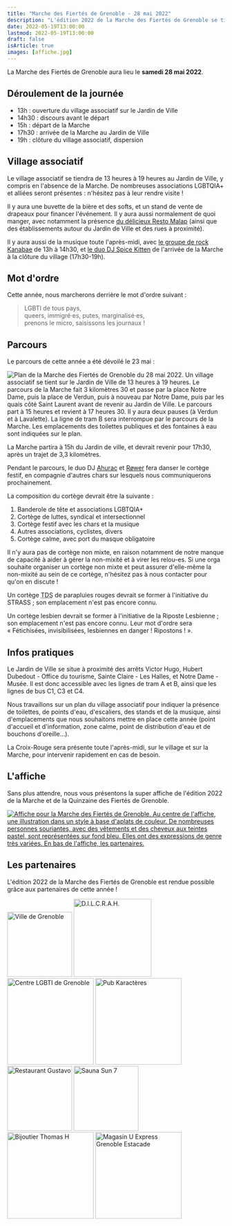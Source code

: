 ```yaml
---
title: "Marche des Fiertés de Grenoble - 28 mai 2022"
description: "L'édition 2022 de la Marche des Fiertés de Grenoble se tiendra le samedi 28 mai au départ du Jardin de Ville, où se tiendra un village associatif toute l'après-midi."
date: 2022-05-19T13:00:00
lastmod: 2022-05-19T13:00:00
draft: false
isArticle: true
images: [affiche.jpg]
---
```


La Marche des Fiertés de Grenoble aura lieu le **<time datetime="2022-05-28">samedi 28 mai 2022</time>**.

## Déroulement de la journée

- 13h : ouverture du village associatif sur le Jardin de Ville
- 14h30 : discours avant le départ
- 15h : départ de la Marche
- 17h30 : arrivée de la Marche au Jardin de Ville
- 19h : clôture du village associatif, dispersion

## Village associatif

Le village associatif se tiendra de 13 heures à 19 heures au Jardin de Ville, y compris en l'absence de la Marche. De nombreuses associations LGBTQIA+ et alliées seront présentes : n'hésitez pas à leur rendre visite !

Il y aura une buvette de la bière et des softs, et un stand de vente de drapeaux pour financer l'événement. Il y aura aussi normalement de quoi manger, avec notamment la présence [du délicieux Resto Malap](https://restomalap.wordpress.com/) (ainsi que des établissements autour du Jardin de Ville et des rues à proximité).

Il y aura aussi de la musique toute l'après-midi, avec [le groupe de rock Kanabae](https://www.facebook.com/events/518490193344139) de 13h à 14h30, et [le duo DJ Spice Kitten](https://www.instagram.com/spice.kitten/) de l'arrivée de la Marche à la clôture du village (17h30-19h).

## Mot d'ordre

Cette année, nous marcherons derrière le mot d'ordre suivant :

> LGBTI de tous pays,  
> queers, immigré·es, putes, marginalisé·es,  
> prenons le micro, saisissons les journaux !

## Parcours

Le parcours de cette année a été dévoilé le 23 mai :

<img class="affiche" alt="Plan de la Marche des Fiertés de Grenoble du 28 mai 2022. Un village associatif se tient sur le Jardin de Ville de 13 heures à 19 heures. Le parcours de la Marche fait 3 kilomètres 30 et passe par la place Notre Dame, puis la place de Verdun, puis à nouveau par Notre Dame, puis par les quais côté Saint Laurent avant de revenir au Jardin de Ville. Le parcours part à 15 heures et revient à 17 heures 30. Il y aura deux pauses (à Verdun et à Lavalette). La ligne de tram B sera interrompue par le parcours de la Marche. Les emplacements des toilettes publiques et des fontaines à eau sont indiquées sur le plan." src="../parcours.jpg"/>

La Marche partira à 15h du Jardin de ville, et devrait revenir pour 17h30, après un trajet de 3,3 kilomètres.

Pendant le parcours, le duo DJ [Ahurac](https://www.instagram.com/ahurac.music/) et [Røwer](https://www.instagram.com/rowermusic/) fera danser le cortège festif, en compagnie d'autres chars sur lesquels nous communiquerons prochainement.

La composition du cortège devrait être la suivante :

1. Banderole de tête et associations LGBTQIA+
1. Cortège de luttes, syndical et intersectionnel
1. Cortège festif avec les chars et la musique
1. Autres associations, cyclistes, divers
1. Cortège calme, avec port du masque obligatoire

Il n'y aura pas de cortège non mixte, en raison notamment de notre manque de capacité à aider à gérer la non-mixité et à virer les relou-es. Si une orga souhaite organiser un cortège non mixte et peut assurer d'elle-même la non-mixité au sein de ce cortège, n'hésitez pas à nous contacter pour qu'on en discute !

Un cortège <abbr title="Travailleureuses du sexe">TDS</abbr> de parapluies rouges devrait se former à l'initiative du STRASS ; son emplacement n'est pas encore connu.

Un cortège lesbien devrait se former à l'initiative de la Riposte Lesbienne ; son emplacement n'est pas encore connu. Leur mot d'ordre sera « Fétichisées, invisibilisées, lesbiennes en danger ! Ripostons ! ».

## Infos pratiques

Le Jardin de Ville se situe à proximité des arrêts Victor Hugo, Hubert Dubedout - Office du tourisme, Sainte Claire - Les Halles, et Notre Dame - Musée. Il est donc accessible avec les lignes de tram A et B, ainsi que les lignes de bus C1, C3 et C4.

Nous travaillons sur un plan du village associatif pour indiquer la présence de toilettes, de points d'eau, d'escaliers, des stands et de la musique, ainsi d'emplacements que nous souhaitons mettre en place cette année (point d'accueil et d'information, zone calme, point de distribution d'eau et de bouchons d'oreille…).

La Croix-Rouge sera présente toute l'après-midi, sur le village et sur la Marche, pour intervenir rapidement en cas de besoin.

## L'affiche

Sans plus attendre, nous vous présentons la super affiche de l'édition 2022 de la Marche et de la Quinzaine des Fiertés de Grenoble.

<a target="_blank" href="../affiche.jpg"><img alt="Affiche pour la Marche des Fiertés de Grenoble. Au centre de l'affiche, une illustration dans un style à base d'aplats de couleur. De nombreuses personnes souriantes, avec des vêtements et des cheveux aux teintes pastel, sont représentées sur fond bleu. Elles ont des expressions de genre très variées. En bas de l'affiche, les partenaires." src="../affiche.jpg" class="affiche"></a>

## Les partenaires

L'édition 2022 de la Marche des Fiertés de Grenoble est rendue possible grâce aux partenaires de cette année !

<img alt="Ville de Grenoble" class="partenaire" src="../partenaires/ville-de-grenoble.png" width="150" loading="lazy"/>
<img alt="D.I.L.C.R.A.H." class="partenaire" src="../partenaires/dilcrah.png" width="180" loading="lazy"/>
<img alt="Centre LGBTI de Grenoble" class="partenaire" src="../partenaires/centre-lgbti-grenoble.png" width="200" loading="lazy"/>
<img alt="Pub Karactères" class="partenaire" src="../partenaires/karacteres.png" width="200" loading="lazy"/>
<img alt="Restaurant Gustavo" class="partenaire" src="../partenaires/gustavo.jpg" width="150" loading="lazy"/>
<img alt="Sauna Sun 7" class="partenaire" src="../partenaires/sun7-sauna.png" width="150" loading="lazy"/>
<img alt="Bijoutier Thomas H" class="partenaire" src="../partenaires/thomas-h.png" width="200" loading="lazy"/>
<img alt="Magasin U Express Grenoble Estacade" class="partenaire" src="../partenaires/u-express-grenoble-estacade.jpg" width="200" loading="lazy"/>
